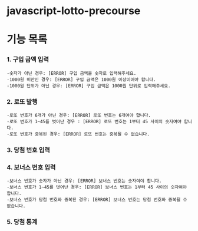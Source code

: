 # javascript-lotto-precourse

# 기능 목록

### 1. 구입 금액 입력
    -숫자가 아닌 경우: [ERROR] 구입 금액을 숫자로 입력해주세요.
    -1000원 미만인 경우: [ERROR] 구입 금액은 1000원 이상이어야 합니다.
    -1000원 단위가 아닌 경우: [ERROR] 구입 금액은 1000원 단위로 입력해주세요.


### 2. 로또 발행 
    -로또 번호가 6개가 아닌 경우: [ERROR] 로또 번호는 6개여야 합니다.
    -로또 번호가 1~45를 벗어난 경우 : [ERROR] 로또 번호는 1부터 45 사이의 숫자여야 합니다.
    -로또 번호가 중복된 경우: [ERROR] 로또 번호는 중복될 수 없습니다.

### 3. 당첨 번호 입력


### 4. 보너스 번호 입력
    -보너스 번호가 숫자가 아닌 경우: [ERROR] 보너스 번호는 숫자여야 합니다.
    -보너스 번호가 1~45를 벗어난 경우: [ERROR] 보너스 번호는 1부터 45 사이의 숫자여야 합니다.
    -보너스 번호가 당첨 번호와 중복된 경우: [ERROR] 보너스 번호는 당첨 번호와 중복될 수 없습니다.

### 5. 당첨 통계